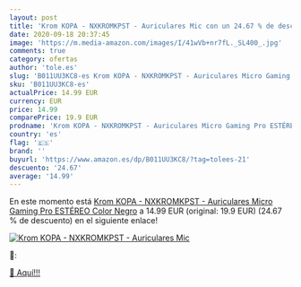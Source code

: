 ```yaml
---
layout: post
title: 'Krom KOPA - NXKROMKPST - Auriculares Mic con un 24.67 % de descuento'
date: 2020-09-18 20:37:45
image: 'https://m.media-amazon.com/images/I/41wVb+nr7fL._SL400_.jpg'
comments: true
category: ofertas
author: 'tole.es'
slug: 'B011UU3KC8-es Krom KOPA - NXKROMKPST - Auriculares Micro Gaming Pro...'
sku: 'B011UU3KC8-es'
actualPrice: 14.99 EUR
currency: EUR
price: 14.99
comparePrice: 19.9 EUR
prodname: 'Krom KOPA - NXKROMKPST - Auriculares Micro Gaming Pro ESTÉREO  Color Negro'
country: 'es'
flag: '🇪🇸'
brand: ''
buyurl: 'https://www.amazon.es/dp/B011UU3KC8/?tag=tolees-21'
descuento: '24.67'
average: '14.99'
---
```


En este momento está [Krom KOPA - NXKROMKPST - Auriculares Micro Gaming Pro ESTÉREO  Color Negro](https://www.amazon.es/dp/B011UU3KC8/?tag=tolees-21) a 14.99 EUR (original: 19.9 EUR) (24.67 %  de descuento) en el siguiente enlace!

[![Krom KOPA - NXKROMKPST - Auriculares Mic](https://m.media-amazon.com/images/I/41wVb+nr7fL._SL400_.jpg)](https://www.amazon.es/dp/B011UU3KC8/?tag=tolees-21)

🔎:


[🛒 Aquí!!!](https://www.amazon.es/dp/B011UU3KC8/?tag=tolees-21)
